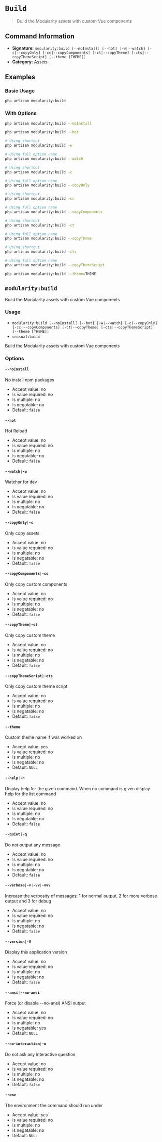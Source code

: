 # `Build`

> Build the Modularity assets with custom Vue components

## Command Information

- **Signature:** `modularity:build [--noInstall] [--hot] [-w|--watch] [-c|--copyOnly] [-cc|--copyComponents] [-ct|--copyTheme] [-cts|--copyThemeScript] [--theme [THEME]]`
- **Category:** Assets


## Examples

### Basic Usage

```bash
php artisan modularity:build
```

### With Options

```bash
php artisan modularity:build --noInstall
```

```bash
php artisan modularity:build --hot
```

```bash
# Using shortcut
php artisan modularity:build -w

# Using full option name
php artisan modularity:build --watch
```

```bash
# Using shortcut
php artisan modularity:build -c

# Using full option name
php artisan modularity:build --copyOnly
```

```bash
# Using shortcut
php artisan modularity:build -cc

# Using full option name
php artisan modularity:build --copyComponents
```

```bash
# Using shortcut
php artisan modularity:build -ct

# Using full option name
php artisan modularity:build --copyTheme
```

```bash
# Using shortcut
php artisan modularity:build -cts

# Using full option name
php artisan modularity:build --copyThemeScript
```

```bash
php artisan modularity:build --theme=THEME
```


`modularity:build`
------------------

Build the Modularity assets with custom Vue components

### Usage

* `modularity:build [--noInstall] [--hot] [-w|--watch] [-c|--copyOnly] [-cc|--copyComponents] [-ct|--copyTheme] [-cts|--copyThemeScript] [--theme [THEME]]`
* `unusual:build`

Build the Modularity assets with custom Vue components

### Options

#### `--noInstall`

No install npm packages

* Accept value: no
* Is value required: no
* Is multiple: no
* Is negatable: no
* Default: `false`

#### `--hot`

Hot Reload

* Accept value: no
* Is value required: no
* Is multiple: no
* Is negatable: no
* Default: `false`

#### `--watch|-w`

Watcher for dev

* Accept value: no
* Is value required: no
* Is multiple: no
* Is negatable: no
* Default: `false`

#### `--copyOnly|-c`

Only copy assets

* Accept value: no
* Is value required: no
* Is multiple: no
* Is negatable: no
* Default: `false`

#### `--copyComponents|-cc`

Only copy custom components

* Accept value: no
* Is value required: no
* Is multiple: no
* Is negatable: no
* Default: `false`

#### `--copyTheme|-ct`

Only copy custom theme

* Accept value: no
* Is value required: no
* Is multiple: no
* Is negatable: no
* Default: `false`

#### `--copyThemeScript|-cts`

Only copy custom theme script

* Accept value: no
* Is value required: no
* Is multiple: no
* Is negatable: no
* Default: `false`

#### `--theme`

Custom theme name if was worked on

* Accept value: yes
* Is value required: no
* Is multiple: no
* Is negatable: no
* Default: `NULL`

#### `--help|-h`

Display help for the given command. When no command is given display help for the list command

* Accept value: no
* Is value required: no
* Is multiple: no
* Is negatable: no
* Default: `false`

#### `--quiet|-q`

Do not output any message

* Accept value: no
* Is value required: no
* Is multiple: no
* Is negatable: no
* Default: `false`

#### `--verbose|-v|-vv|-vvv`

Increase the verbosity of messages: 1 for normal output, 2 for more verbose output and 3 for debug

* Accept value: no
* Is value required: no
* Is multiple: no
* Is negatable: no
* Default: `false`

#### `--version|-V`

Display this application version

* Accept value: no
* Is value required: no
* Is multiple: no
* Is negatable: no
* Default: `false`

#### `--ansi|--no-ansi`

Force (or disable --no-ansi) ANSI output

* Accept value: no
* Is value required: no
* Is multiple: no
* Is negatable: yes
* Default: `NULL`

#### `--no-interaction|-n`

Do not ask any interactive question

* Accept value: no
* Is value required: no
* Is multiple: no
* Is negatable: no
* Default: `false`

#### `--env`

The environment the command should run under

* Accept value: yes
* Is value required: no
* Is multiple: no
* Is negatable: no
* Default: `NULL`